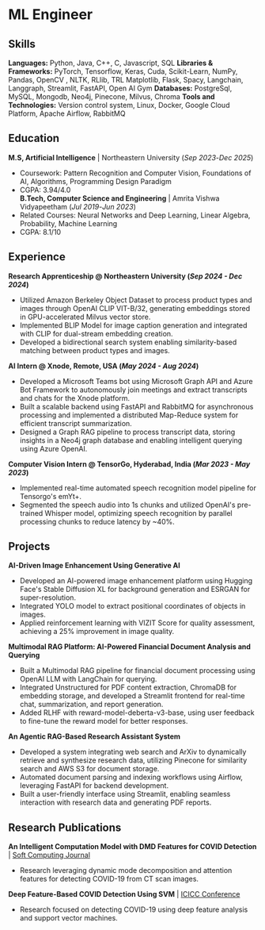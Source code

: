 # ML Engineer

## Skills

**Languages:** Python, Java, C++, C, Javascript, SQL
**Libraries & Frameworks:** PyTorch, Tensorflow, Keras, Cuda, Scikit-Learn, NumPy, Pandas, OpenCV , NLTK, RLlib, TRL
Matplotlib, Flask, Spacy, Langchain, Langgraph, Streamlit, FastAPI, Open AI Gym
**Databases:** PostgreSql, MySQL, Mongodb, Neo4j, Pinecone, Milvus, Chroma
**Tools and Technologies:** Version control system, Linux, Docker, Google Cloud Platform, Apache Airflow, RabbitMQ

## Education

**M.S, Artificial Intelligence** | Northeastern University (_Sep 2023_-_Dec 2025_)  
- Coursework: Pattern Recognition and Computer Vision, Foundations of AI, Algorithms, Programming Design Paradigm  
- CGPA: 3.94/4.0  
**B.Tech, Computer Science and Engineering** | Amrita Vishwa Vidyapeetham (_Jul 2019_-_Jun 2023_)  
- Related Courses: Neural Networks and Deep Learning, Linear Algebra, Probability, Machine Learning  
- CGPA: 8.1/10  

## Experience

**Research Apprenticeship @ Northeastern University (_Sep 2024 - Dec 2024_)**  
- Utilized Amazon Berkeley Object Dataset to process product types and images through OpenAI CLIP VIT-B/32, generating embeddings stored in GPU-accelerated Milvus vector store.  
- Implemented BLIP Model for image caption generation and integrated with CLIP for dual-stream embedding creation.  
- Developed a bidirectional search system enabling similarity-based matching between product types and images.  

**AI Intern @ Xnode, Remote, USA (_May 2024 - Aug 2024_)**  
- Developed a Microsoft Teams bot using Microsoft Graph API and Azure Bot Framework to autonomously join meetings and extract transcripts and chats for the Xnode platform.  
- Built a scalable backend using FastAPI and RabbitMQ for asynchronous processing and implemented a distributed Map-Reduce system for efficient transcript summarization.  
- Designed a Graph RAG pipeline to process transcript data, storing insights in a Neo4j graph database and enabling intelligent querying using Azure OpenAI.  

**Computer Vision Intern @ TensorGo, Hyderabad, India (_Mar 2023 - May 2023_)**  
- Implemented real-time automated speech recognition model pipeline for Tensorgo's emYt+.  
- Segmented the speech audio into 1s chunks and utilized OpenAI's pre-trained Whisper model, optimizing speech recognition by parallel processing chunks to reduce latency by ~40%.  

## Projects

**AI-Driven Image Enhancement Using Generative AI**
- Developed an AI-powered image enhancement platform using Hugging Face's Stable Diffusion XL for background generation and ESRGAN for super-resolution.  
- Integrated YOLO model to extract positional coordinates of objects in images.  
- Applied reinforcement learning with VIZIT Score for quality assessment, achieving a 25% improvement in image quality.  

**Multimodal RAG Platform: AI-Powered Financial Document Analysis and Querying**  
- Built a Multimodal RAG pipeline for financial document processing using OpenAI LLM with LangChain for querying.  
- Integrated Unstructured for PDF content extraction, ChromaDB for embedding storage, and developed a Streamlit frontend for real-time chat, summarization, and report generation.  
- Added RLHF with reward-model-deberta-v3-base, using user feedback to fine-tune the reward model for better responses.  

**An Agentic RAG-Based Research Assistant System**  
- Developed a system integrating web search and ArXiv to dynamically retrieve and synthesize research data, utilizing Pinecone for similarity search and AWS S3 for document storage.  
- Automated document parsing and indexing workflows using Airflow, leveraging FastAPI for backend development.  
- Built a user-friendly interface using Streamlit, enabling seamless interaction with research data and generating PDF reports.  

## Research Publications  

**An Intelligent Computation Model with DMD Features for COVID Detection** | 
[Soft Computing Journal](https://www.researchgate.net/publication/375128815_An_Intelligent_Computational_Model_with_Dynamic_Mode_Decomposition_and_Attention_Features_for_COVID-19_Detection_from_CT_Scan_Images)  
- Research leveraging dynamic mode decomposition and attention features for detecting COVID-19 from CT scan images.  

**Deep Feature-Based COVID Detection Using SVM** | 
[ICICC Conference](https://www.researchgate.net/publication/363883131_Deep_Feature-Based_COVID_Detection_from_CT_Scan_Images_Using_Support_Vector_Machine)
- Research focused on detecting COVID-19 using deep feature analysis and support vector machines.
